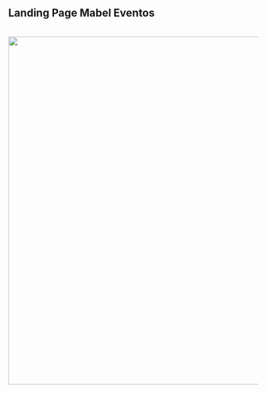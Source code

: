 <div> 
<h2>Landing Page Mabel Eventos</h2>
 <br>
<img src="https://user-images.githubusercontent.com/101026041/188245645-da6a1cf5-0c51-422c-b456-2fed95d83884.png" width="700px" />
 </div>
